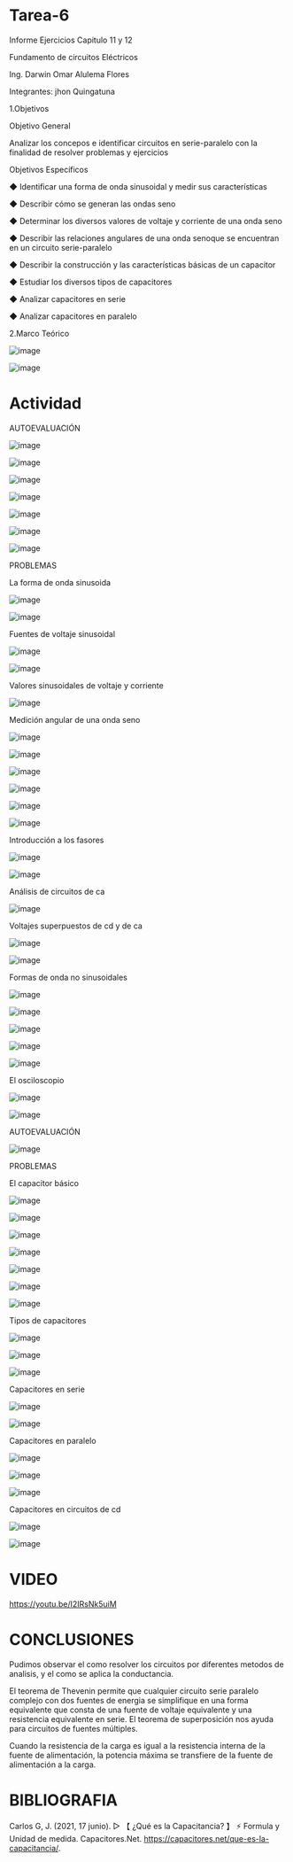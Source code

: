 # Tarea-6
Informe Ejercicios Capitulo 11 y 12

Fundamento de circuitos Eléctricos

Ing. Darwin Omar Alulema Flores

Integrantes: jhon Quingatuna

1.Objetivos

Objetivo General

Analizar los concepos e identificar circuitos en serie-paralelo con la finalidad de resolver problemas y ejercicios

Objetivos Específicos

◆ Identificar una forma de onda sinusoidal y medir sus características

◆ Describir cómo se generan las ondas seno

◆ Determinar los diversos valores de voltaje y corriente de una onda seno

◆ Describir las relaciones angulares de una onda senoque se encuentran en un circuito serie-paralelo

◆ Describir la construcción y las características básicas de un capacitor

◆ Estudiar los diversos tipos de capacitores

◆ Analizar capacitores en serie

◆ Analizar capacitores en paralelo

2.Marco Teórico

![image](https://user-images.githubusercontent.com/116813974/212753725-0c4520b5-4e25-4b17-85e7-c09e35fdbb29.png)

![image](https://user-images.githubusercontent.com/116813974/212753860-27f09644-4f84-453a-9f39-09cf417285b0.png)

# Actividad 

AUTOEVALUACIÓN

![image](https://user-images.githubusercontent.com/116813974/212754111-ea27aa9d-f20a-4b09-9640-b147a07a0015.png)

![image](https://user-images.githubusercontent.com/116813974/212754133-5a8ae156-c1d5-49e9-98dc-1bdae219412a.png)

![image](https://user-images.githubusercontent.com/116813974/212754156-e5ea55f1-4919-4cd1-939a-ebb3aff91f61.png)

![image](https://user-images.githubusercontent.com/116813974/212754223-73c5c181-b128-4d17-88f7-75000db1e8c6.png)

![image](https://user-images.githubusercontent.com/116813974/212754263-4c35cd72-f59c-4e4f-876a-a053499a1a18.png)

![image](https://user-images.githubusercontent.com/116813974/212754288-a88c3988-6bff-47a3-8bd9-5818c83793f4.png)

![image](https://user-images.githubusercontent.com/116813974/212754308-c50095c0-1e63-45bd-924f-fb5740dfda2b.png)

PROBLEMAS

La forma de onda sinusoida

![image](https://user-images.githubusercontent.com/116813974/212754393-0a545c99-4da1-4e16-ad37-a7a044517a8f.png)

![image](https://user-images.githubusercontent.com/116813974/212754426-56c7bcaf-c3b3-4aa7-bcf9-9c3b8b262599.png)

Fuentes de voltaje sinusoidal

![image](https://user-images.githubusercontent.com/116813974/212754469-00ba2b99-31d9-4e13-8625-dd47a8a4b1cf.png)

![image](https://user-images.githubusercontent.com/116813974/212754503-2439a999-fe62-4bd3-9993-ef9ef2113781.png)

Valores sinusoidales de voltaje y corriente

![image](https://user-images.githubusercontent.com/116813974/212754538-14e6a669-3535-4dbb-9e95-286067bd6cc2.png)

Medición angular de una onda seno

![image](https://user-images.githubusercontent.com/116813974/212754617-e93b3959-904f-43d0-b983-c00ade677d66.png)

![image](https://user-images.githubusercontent.com/116813974/212754655-1b024950-aa32-4ae7-afa2-58d42236dfd8.png)

![image](https://user-images.githubusercontent.com/116813974/212754690-97d0d8d1-91e3-437f-8086-0138badbde28.png)

![image](https://user-images.githubusercontent.com/116813974/212754815-f4cae592-e3a3-448b-8b8a-7a64bebb254b.png)

![image](https://user-images.githubusercontent.com/116813974/212754893-cbf9d68c-688d-4a5e-bd35-af97898d0db1.png)

![image](https://user-images.githubusercontent.com/116813974/212754927-85ede197-a080-4a7c-b744-085645472a08.png)

Introducción a los fasores

![image](https://user-images.githubusercontent.com/116813974/212754978-1db90320-aec2-41ca-b879-8fe1946ce9f8.png)

![image](https://user-images.githubusercontent.com/116813974/212755035-f9aadea0-4552-4a55-bf0b-9a98077d458e.png)

Análisis de circuitos de ca

![image](https://user-images.githubusercontent.com/116813974/212755098-1c45c810-c2fa-4a08-ba5b-17e328b68f16.png)

Voltajes superpuestos de cd y de ca

![image](https://user-images.githubusercontent.com/116813974/212755231-332794ea-0a51-4e3a-af5f-833375a7614c.png)

![image](https://user-images.githubusercontent.com/116813974/212755275-9d088d76-5f4f-4bef-85d0-6764ba1bf474.png)

Formas de onda no sinusoidales

![image](https://user-images.githubusercontent.com/116813974/212755333-ff43036b-2f51-4998-acae-6961e0c560eb.png)

![image](https://user-images.githubusercontent.com/116813974/212755362-a4669cdc-4a10-40ce-ba8b-3fd546c7f889.png)

![image](https://user-images.githubusercontent.com/116813974/212755379-dae9c76a-c01e-4c4a-8a00-9aa24ff27f20.png)

![image](https://user-images.githubusercontent.com/116813974/212755414-f276db27-b55f-465f-ac33-02532e9dda4b.png)

![image](https://user-images.githubusercontent.com/116813974/212755429-047cfa01-ff15-4e13-997a-a7b43405148d.png)

El osciloscopio

![image](https://user-images.githubusercontent.com/116813974/212755473-914b3eeb-8739-4c6a-b66e-d881f34ef6c8.png)

![image](https://user-images.githubusercontent.com/116813974/212755505-096204d3-84ae-4a20-bb33-5f62a5a7578b.png)

AUTOEVALUACIÓN

![image](https://user-images.githubusercontent.com/116813974/212755596-777a1bd4-6f58-4adb-a74b-360221fab41d.png)

PROBLEMAS

El capacitor básico

![image](https://user-images.githubusercontent.com/116813974/212755651-95d1fffd-6c3c-4195-98bc-540f01dabe1a.png)

![image](https://user-images.githubusercontent.com/116813974/212755679-0f986ff6-9124-495e-9463-960ff1e3a868.png)

![image](https://user-images.githubusercontent.com/116813974/212755703-1d09211d-de73-421a-aee9-da3ff3ff97fd.png)

![image](https://user-images.githubusercontent.com/116813974/212755770-2ad6bda7-e28a-426c-aec9-7e66f27ce559.png)

![image](https://user-images.githubusercontent.com/116813974/212755802-a762d3b3-ce49-4da9-9d21-1879f2ad00ed.png)

![image](https://user-images.githubusercontent.com/116813974/212755828-e18311dd-2740-4d5d-8347-7adc2745651d.png)

![image](https://user-images.githubusercontent.com/116813974/212755860-63b03232-7548-4a17-a109-18722ebbf176.png)

Tipos de capacitores

![image](https://user-images.githubusercontent.com/116813974/212755894-ca724f1b-f8e5-44a3-9878-56db8c324cc8.png)

![image](https://user-images.githubusercontent.com/116813974/212755930-cac07ef2-ae2e-48f5-93d2-e91406fda587.png)

![image](https://user-images.githubusercontent.com/116813974/212755949-2b698ebb-fabd-4f73-9c19-0401e814e9a3.png)

Capacitores en serie

![image](https://user-images.githubusercontent.com/116813974/212756065-b875e982-d809-4484-b931-a10eefb65195.png)

![image](https://user-images.githubusercontent.com/116813974/212756135-2bb1d44f-92ba-4e15-953b-6c7214607718.png)

Capacitores en paralelo

![image](https://user-images.githubusercontent.com/116813974/212756211-63da3926-0abe-4f02-8f1d-ee242613580f.png)

![image](https://user-images.githubusercontent.com/116813974/212756234-6af43e25-d8df-422f-a631-3c39beae9db9.png)

![image](https://user-images.githubusercontent.com/116813974/212756265-2271420d-d92a-406f-a843-f2c21c16c2d4.png)

Capacitores en circuitos de cd


![image](https://user-images.githubusercontent.com/116813974/212756298-28b05c03-b04c-4932-92cb-d4ae475a7af3.png)

![image](https://user-images.githubusercontent.com/116813974/212756325-3ddc0d13-a876-4b15-bb41-fbcd84212fc4.png)


# VIDEO

https://youtu.be/I2IRsNk5uiM

# CONCLUSIONES 

Pudimos observar el como resolver los circuitos por diferentes metodos de analisis, y el como se aplica la conductancia.

El teorema de Thevenin permite que cualquier circuito serie paralelo complejo con dos fuentes de energia se simplifique en una forma equivalente que consta de una fuente de voltaje equivalente y una resistencia equivalente en serie. El teorema de superposición nos ayuda para circuitos de fuentes múltiples.

Cuando la resistencia de la carga es igual a la resistencia interna de la fuente de alimentación, la potencia máxima se transfiere de la fuente de alimentación a la carga.


# BIBLIOGRAFIA

Carlos G, J. (2021, 17 junio). ▷ 【 ¿Qué es la Capacitancia? 】 ⚡ Formula y Unidad de medida. Capacitores.Net. https://capacitores.net/que-es-la-capacitancia/.


